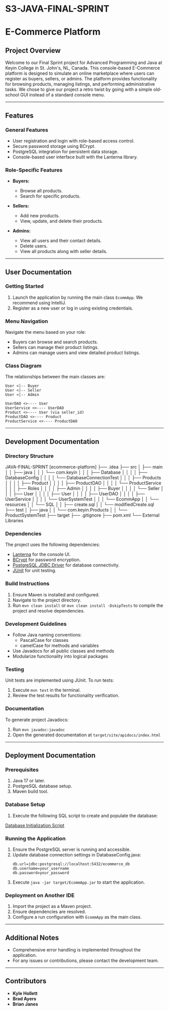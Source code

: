 # S3-JAVA-FINAL-SPRINT

# E-Commerce Platform

## Project Overview

Welcome to our Final Sprint project for Advanced Programming and Java at Keyin College in St. John's, NL, Canada. This console-based E-Commerce platform is designed to simulate an online marketplace where users can register as buyers, sellers, or admins. The platform provides functionality for browsing products, managing listings, and performing administrative tasks. We chose to give our project a retro twist by going with a simple old-school GUI instead of a standard console menu.

---

## Features

### General Features
- User registration and login with role-based access control.
- Secure password storage using BCrypt.
- PostgreSQL integration for persistent data storage.
- Console-based user interface built with the Lanterna library.

### Role-Specific Features
- **Buyers:**
  - Browse all products.
  - Search for specific products.

- **Sellers:**
  - Add new products.
  - View, update, and delete their products.

- **Admins:**
  - View all users and their contact details.
  - Delete users.
  - View all products along with seller details.

---

## User Documentation

### Getting Started
1. Launch the application by running the main class `EcommApp`. We recommend using IntelliJ.
2. Register as a new user or log in using existing credentials.

### Menu Navigation
Navigate the menu based on your role:
   - Buyers can browse and search products.
   - Sellers can manage their product listings.
   - Admins can manage users and view detailed product listings.

### Class Diagram
The relationships between the main classes are:

```
User <|-- Buyer
User <|-- Seller
User <|-- Admin

UserDAO <>---- User
UserService <>---- UserDAO
Product <>---- User (via seller_id)
ProductDAO <>---- Product
ProductService <>---- ProductDAO
```

---

## Development Documentation

### Directory Structure

JAVA-FINAL-SPRINT [ecommerce-platform]
├── .idea
├── src
│   ├── main
│   │   ├── java
│   │   │   └── com.keyin
│   │   │       ├── Database
│   │   │       │   ├── DatabaseConfig
│   │   │       │   └── DatabaseConnectionTest
│   │   │       ├── Products
│   │   │       │   ├── Product
│   │   │       │   ├── ProductDAO
│   │   │       │   └── ProductService
│   │   │       ├── Roles
│   │   │       │   ├── Admin
│   │   │       │   ├── Buyer
│   │   │       │   └── Seller
│   │   │       ├── User
│   │   │       │   ├── User
│   │   │       │   ├── UserDAO
│   │   │       │   ├── UserService
│   │   │       │   └── UserSystemTest
│   │   │       └── EcommApp
│   │   └── resources
│   │       └── SQL
│   │           ├── create.sql
│   │           └── modifiedCreate.sql
├── test
│   ├── java
│   │   └── com.keyin.Products
│   │       └── ProductSystemTest
├── target
├── .gitignore
├── pom.xml
└── External Libraries

### Dependencies
The project uses the following dependencies:
- [Lanterna](https://github.com/mabe02/lanterna) for the console UI.
- [BCrypt](https://www.mindrot.org/projects/jBCrypt/) for password encryption.
- [PostgreSQL JDBC Driver](https://jdbc.postgresql.org/) for database connectivity.
- [JUnit](https://junit.org/) for unit testing.

### Build Instructions
1. Ensure Maven is installed and configured.
2. Navigate to the project directory.
3. Run `mvn clean install` or `mvn clean install -DskipTests` to compile the project and resolve dependencies.

### Development Guidelines
- Follow Java naming conventions:
  - PascalCase for classes
  - camelCase for methods and variables
- Use Javadocs for all public classes and methods
- Modularize functionality into logical packages

### Testing
Unit tests are implemented using JUnit. To run tests:
1. Execute `mvn test` in the terminal.
2. Review the test results for functionality verification.

### Documentation
To generate project Javadocs:
1. Run `mvn javadoc:javadoc`
2. Open the generated documentation at `target/site/apidocs/index.html`

---

## Deployment Documentation

### Prerequisites
1. Java 17 or later.
2. PostgreSQL database setup.
3. Maven build tool.

### Database Setup
1. Execute the following SQL script to create and populate the database:

[Database Initialization Script](https://github.com/Brianjanes/S3-JAVA-FINAL-SPRINT/blob/main/JAVA-FINAL-SPRINT/src/main/resources/SQL/modifiedCreate.sql)

### Running the Application
1. Ensure the PostgreSQL server is running and accessible.
2. Update database connection settings in DatabaseConfig.java:
   ```
   db.url=jdbc:postgresql://localhost:5432/ecommerce_db
   db.username=your_username
   db.password=your_password
   ```
3. Execute `java -jar target/EcommApp.jar` to start the application.

### Deployment on Another IDE
1. Import the project as a Maven project.
2. Ensure dependencies are resolved.
3. Configure a run configuration with `EcommApp` as the main class.

---

## Additional Notes
- Comprehensive error handling is implemented throughout the application.
- For any issues or contributions, please contact the development team.

---

## Contributors
- **Kyle Hollett**
- **Brad Ayers**
- **Brian Janes**
